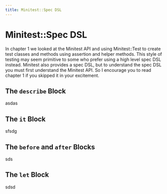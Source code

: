```yaml
---
title: Minitest::Spec DSL
---
```

Minitest::Spec DSL
==================

In chapter 1 we looked at the Minitest API and using Minitest::Test to create test classes and methods using assertion and helper methods. This style of testing may seem primitive to some who prefer using a high level spec DSL instead. Minitest also provides a spec DSL, but to understand the spec DSL you must first understand the Minitest API. So I encourage you to read chapter 1 if you skipped it in your excitement.

The `describe` Block
--------------------

asdas

The `it` Block
--------------

sfsdg

The `before` and `after` Blocks
---------------------------

sds

The `let` Block
---------------

sdsd